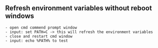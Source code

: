 ## Refresh environment variables without reboot windows
	- open cmd commend prompt window
	- input: set PATH=C -> this will refresh the environment variables
	- close and restart cmd window
	- input: echo %PATH% to test
